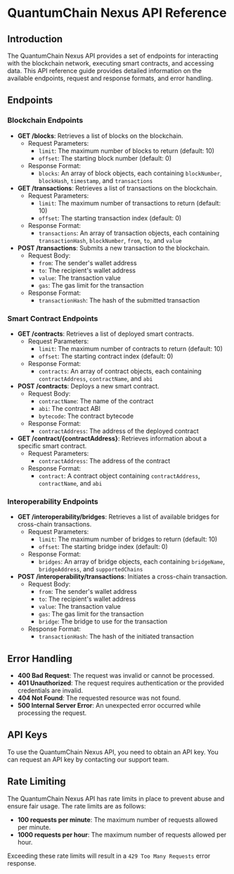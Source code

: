 # QuantumChain Nexus API Reference

## Introduction

The QuantumChain Nexus API provides a set of endpoints for interacting with the blockchain network, executing smart contracts, and accessing data. This API reference guide provides detailed information on the available endpoints, request and response formats, and error handling.

## Endpoints

### Blockchain Endpoints

* **GET /blocks**: Retrieves a list of blocks on the blockchain.
	+ Request Parameters:
		- `limit`: The maximum number of blocks to return (default: 10)
		- `offset`: The starting block number (default: 0)
	+ Response Format:
		- `blocks`: An array of block objects, each containing `blockNumber`, `blockHash`, `timestamp`, and `transactions`
* **GET /transactions**: Retrieves a list of transactions on the blockchain.
	+ Request Parameters:
		- `limit`: The maximum number of transactions to return (default: 10)
		- `offset`: The starting transaction index (default: 0)
	+ Response Format:
		- `transactions`: An array of transaction objects, each containing `transactionHash`, `blockNumber`, `from`, `to`, and `value`
* **POST /transactions**: Submits a new transaction to the blockchain.
	+ Request Body:
		- `from`: The sender's wallet address
		- `to`: The recipient's wallet address
		- `value`: The transaction value
		- `gas`: The gas limit for the transaction
	+ Response Format:
		- `transactionHash`: The hash of the submitted transaction

### Smart Contract Endpoints

* **GET /contracts**: Retrieves a list of deployed smart contracts.
	+ Request Parameters:
		- `limit`: The maximum number of contracts to return (default: 10)
		- `offset`: The starting contract index (default: 0)
	+ Response Format:
		- `contracts`: An array of contract objects, each containing `contractAddress`, `contractName`, and `abi`
* **POST /contracts**: Deploys a new smart contract.
	+ Request Body:
		- `contractName`: The name of the contract
		- `abi`: The contract ABI
		- `bytecode`: The contract bytecode
	+ Response Format:
		- `contractAddress`: The address of the deployed contract
* **GET /contract/{contractAddress}**: Retrieves information about a specific smart contract.
	+ Request Parameters:
		- `contractAddress`: The address of the contract
	+ Response Format:
		- `contract`: A contract object containing `contractAddress`, `contractName`, and `abi`

### Interoperability Endpoints

* **GET /interoperability/bridges**: Retrieves a list of available bridges for cross-chain transactions.
	+ Request Parameters:
		- `limit`: The maximum number of bridges to return (default: 10)
		- `offset`: The starting bridge index (default: 0)
	+ Response Format:
		- `bridges`: An array of bridge objects, each containing `bridgeName`, `bridgeAddress`, and `supportedChains`
* **POST /interoperability/transactions**: Initiates a cross-chain transaction.
	+ Request Body:
		- `from`: The sender's wallet address
		- `to`: The recipient's wallet address
		- `value`: The transaction value
		- `gas`: The gas limit for the transaction
		- `bridge`: The bridge to use for the transaction
	+ Response Format:
		- `transactionHash`: The hash of the initiated transaction

## Error Handling

* **400 Bad Request**: The request was invalid or cannot be processed.
* **401 Unauthorized**: The request requires authentication or the provided credentials are invalid.
* **404 Not Found**: The requested resource was not found.
* **500 Internal Server Error**: An unexpected error occurred while processing the request.

## API Keys

To use the QuantumChain Nexus API, you need to obtain an API key. You can request an API key by contacting our support team.

## Rate Limiting

The QuantumChain Nexus API has rate limits in place to prevent abuse and ensure fair usage. The rate limits are as follows:

* **100 requests per minute**: The maximum number of requests allowed per minute.
* **1000 requests per hour**: The maximum number of requests allowed per hour.

Exceeding these rate limits will result in a `429 Too Many Requests` error response.
